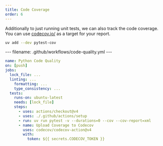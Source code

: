 ```yaml
---
title: Code Coverage
order: 6
---
```


Additionally to just running unit tests, we can also track the code coverage. You can use [codecov.io/](https://codecov.io/) as a target for your report.

```bash
uv add --dev pytest-cov
```

--- filename: .github/workflows/code-quality.yml ---
```yml
name: Python Code Quality
on: [push]
jobs:
  lock_file: ...
  linting: ...
	formatting: ...
	type_consistency: ...
  tests:
    runs-on: ubuntu-latest
    needs: [lock_file]
    steps:
      - uses: actions/checkout@v4
      - uses: ./.github/actions/setup
      - run: uv run pytest -v --durations=0 --cov --cov-report=xml
      - name: Upload Coverage to Codecov
        uses: codecov/codecov-action@v4
        with:
          token: ${{ secrets.CODECOV_TOKEN }}
```
